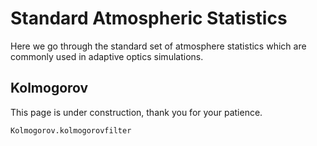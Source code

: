# Standard Atmospheric Statistics

Here we go through the standard set of atmosphere statistics which are commonly used in adaptive optics simulations.

## Kolmogorov

This page is under construction, thank you for your patience.

```@docs
Kolmogorov.kolmogorovfilter
```